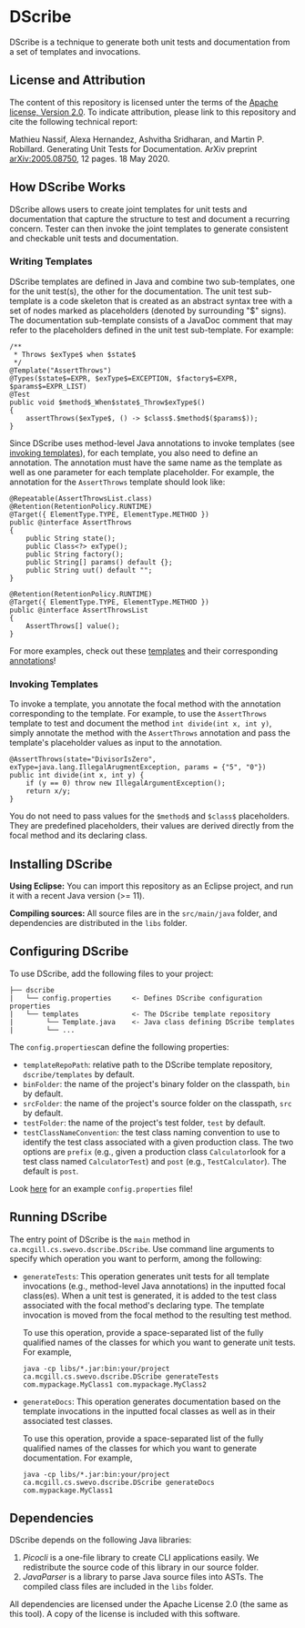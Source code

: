 
# DScribe
DScribe is a technique to generate both unit tests and documentation from a set of templates and invocations.

## License and Attribution

The content of this repository is licensed unter the terms of the [Apache license, Version 2.0](LICENSE). To indicate attribution, please link to this repository and cite the following technical report:

Mathieu Nassif, Alexa Hernandez, Ashvitha Sridharan, and Martin P. Robillard.
Generating Unit Tests for Documentation.
ArXiv preprint [arXiv:2005.08750](https://arxiv.org/abs/2005.08750), 12 pages.
18 May 2020.

## How DScribe Works
DScribe allows users to create joint templates for unit tests and documentation that capture the structure to test and document a recurring concern. Tester can then invoke the joint templates to generate consistent and checkable unit tests and documentation.

### Writing Templates 
DScribe templates are defined in Java and combine two sub-templates, one for the unit test(s), the other for the documentation. The unit test sub-template is a code skeleton that is created as an abstract syntax tree with a set of nodes marked as placeholders (denoted by surrounding "$" signs). The documentation sub-template consists of a JavaDoc comment that may refer to the placeholders defined in the unit test sub-template. For example:
```
/**										 
 * Throws $exType$ when $state$			  	
 */									
@Template("AssertThrows")
@Types($state$=EXPR, $exType$=EXCEPTION, $factory$=EXPR, $params$=EXPR_LIST)
@Test
public void $method$_When$state$_Throw$exType$()
{
	assertThrows($exType$, () -> $class$.$method$($params$)); 
}
```
Since DScribe uses method-level Java annotations to invoke templates (see [invoking templates](#invoking-templates)), for each template, you also need to define an annotation. The annotation must have the same name as the template as well as one parameter for each template placeholder. For example, the annotation for the `AssertThrows` template should look like: 
```
@Repeatable(AssertThrowsList.class)
@Retention(RetentionPolicy.RUNTIME)
@Target({ ElementType.TYPE, ElementType.METHOD })
public @interface AssertThrows
{
	public String state();
	public Class<?> exType();
	public String factory();
	public String[] params() default {};
	public String uut() default "";
}

@Retention(RetentionPolicy.RUNTIME)
@Target({ ElementType.TYPE, ElementType.METHOD })
public @interface AssertThrowsList
{
	AssertThrows[] value();
}
```
For more examples, check out these [templates](https://github.com/prmr/DScribe/blob/master/dscribe/templates/Template.java) and their corresponding [annotations](https://github.com/prmr/DScribe/blob/annotations/dscribe/DScribeAnnotations.java)!
	
### Invoking Templates
To invoke a template, you annotate the focal method with the annotation corresponding to the template. For example, to use the `AssertThrows` template to test and document the method `int divide(int x, int y)`, simply annotate the method with the `AssertThrows` annotation and pass the template's placeholder values as input to the annotation. 
```
@AssertThrows(state="DivisorIsZero", exType=java.lang.IllegalArugmentException, params = {"5", "0"})
public int divide(int x, int y) {
	if (y == 0) throw new IllegalArgumentException();
	return x/y;
}
```
You do not need to pass values for the `$method$` and `$class$` placeholders. They are predefined placeholders, their values are derived directly from the focal method and its declaring class.

## Installing DScribe

**Using Eclipse:** You can import this repository as an Eclipse project, and run it with a recent Java version (>= 11).

**Compiling sources:** All source files are in the `src/main/java` folder, and dependencies are distributed in the `libs` folder.

## Configuring DScribe
To use DScribe, add the following files to your project:
```
├── dscribe 					
|   └── config.properties     <- Defines DScribe configuration properties
|   └── templates             <- The DScribe template repository
|        └── Template.java    <- Java class defining DScribe templates 
|        └── ... 
```
The `config.properties`can define the following properties: 
* `templateRepoPath`: relative path to the DScribe template repository, `dscribe/templates` by default. 
* `binFolder`: the name of the project's binary folder on the classpath, `bin` by default.
* `srcFolder`: the name of the project's source folder on the classpath, 	`src` by default.
* `testFolder`: the name of the project's test folder, `test` by default.
* `testClassNameConvention`: the test class naming convention to use to identify the test class associated with a given production class. The two options are `prefix` (e.g., given a production class `Calculator`look for a test class named `CalculatorTest`) and `post` (e.g., `TestCalculator`).  The default is `post`. 

Look [here](https://github.com/prmr/DScribe/blob/master/dscribe/config.properties) for an example `config.properties` file! 

## Running DScribe

The entry point of DScribe is the `main` method in `ca.mcgill.cs.swevo.dscribe.DScribe`. Use command line arguments to specify which operation you want to perform, among the following:

- `generateTests`: This operation generates unit tests for all template invocations (e.g., method-level Java annotations) in the inputted focal class(es). When a unit test is generated, it is added to the test class associated with the focal method's declaring type. The template invocation is moved from the focal method to the resulting test method.

  To use this operation, provide a space-separated list of the fully qualified names of the classes for which you want to generate unit tests. For example,

  ```
  java -cp libs/*.jar:bin:your/project ca.mcgill.cs.swevo.dscribe.DScribe generateTests com.mypackage.MyClass1 com.mypackage.MyClass2
  ```

- `generateDocs`: This operation generates documentation based on the template invocations in the inputted focal classes as well as in their associated test classes. 

  To use this operation, provide a space-separated list of the fully qualified names of the classes for which you want to generate documentation. For example,

  ```
  java -cp libs/*.jar:bin:your/project ca.mcgill.cs.swevo.dscribe.DScribe generateDocs com.mypackage.MyClass1
  ```


## Dependencies

DScribe depends on the following Java libraries:

1. *Picocli* is a one-file library to create CLI applications easily. We redistribute the source code of this library in our source folder.
2. *JavaParser* is a library to parse Java source files into ASTs. The compiled class files are included in the `libs` folder.

All dependencies are licensed under the Apache License 2.0 (the same as this tool). A copy of the license is included with this software.
